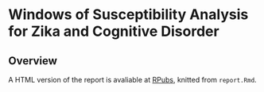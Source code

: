 # Windows of Susceptibility Analysis for Zika and Cognitive Disorder

## Overview

A HTML version of the report is avaliable at [RPubs](http://rpubs.com/tianrui-qi/WOS-Analysis), knitted from `report.Rmd`.
